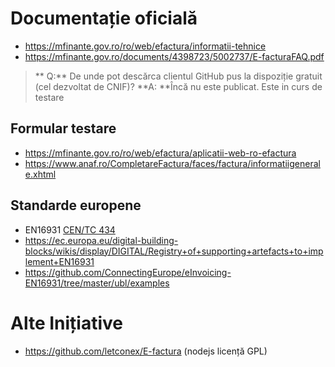 # Documentație oficială

- https://mfinante.gov.ro/ro/web/efactura/informatii-tehnice
- https://mfinante.gov.ro/documents/4398723/5002737/E-facturaFAQ.pdf

>** Q:** De unde pot descărca clientul GitHub pus la dispoziție gratuit (cel dezvoltat de CNIF)?
> **A: **Încă nu este publicat. Este in curs de testare

## Formular testare

- https://mfinante.gov.ro/ro/web/efactura/aplicatii-web-ro-efactura
- https://www.anaf.ro/CompletareFactura/faces/factura/informatiigenerale.xhtml

## Standarde europene

- EN16931 [CEN/TC 434](https://en.wikipedia.org/wiki/CEN/TC_434)
- https://ec.europa.eu/digital-building-blocks/wikis/display/DIGITAL/Registry+of+supporting+artefacts+to+implement+EN16931
- https://github.com/ConnectingEurope/eInvoicing-EN16931/tree/master/ubl/examples

# Alte Inițiative

- https://github.com/letconex/E-factura (nodejs licență GPL)
